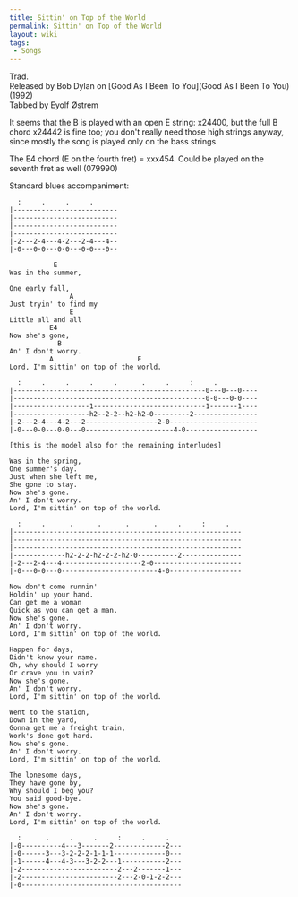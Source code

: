 ```yaml
---
title: Sittin' on Top of the World
permalink: Sittin' on Top of the World
layout: wiki
tags:
 - Songs
---
```


Trad.  
Released by Bob Dylan on [Good As I Been To
You](Good As I Been To You) (1992)  
Tabbed by Eyolf Østrem

It seems that the B is played with an open E string: x24400, but the
full B chord x24442 is fine too; you don't really need those high
strings anyway, since mostly the song is played only on the bass
strings.

The E4 chord (E on the fourth fret) = xxx454. Could be played on the
seventh fret as well (079990)

Standard blues accompaniment:

      :     .     .     .
    |--------------------------
    |--------------------------
    |--------------------------
    |--------------------------
    |-2---2-4---4-2---2-4---4--
    |-0---0-0---0-0---0-0---0--

               E
    Was in the summer,

    One early fall,
                   A
    Just tryin' to find my
                   E
    Little all and all
              E4
    Now she's gone,
                B
    An' I don't worry.
              A                     E
    Lord, I'm sittin' on top of the world.

      :     .     .     .     .      .     .     :     .
    |------------------------------------------------0---0---0----
    |------------------------------------------------0-0---0-0----
    |-------------------1----------------------------1-------1----
    |-------------------h2--2-2--h2-h2-0---------2----------------
    |-2---2-4---4-2---2------------------2-0----------------------
    |-0---0-0---0-0---0----------------------4-0------------------

    [this is the model also for the remaining interludes]

    Was in the spring,
    One summer's day.
    Just when she left me,
    She gone to stay.
    Now she's gone.
    An' I don't worry.
    Lord, I'm sittin' on top of the world.

      :     .      .      .      .      .     .     :     .
    |---------------------------------------------------------
    |---------------------------------------------------------
    |---------------------------------------------------------
    |-------------h2-2-2-h2-2-2-h2-0----------2---------------
    |-2---2-4---4--------------------2-0----------------------
    |-0---0-0---0------------------------4-0------------------

    Now don't come runnin'
    Holdin' up your hand.
    Can get me a woman
    Quick as you can get a man.
    Now she's gone.
    An' I don't worry.
    Lord, I'm sittin' on top of the world.

    Happen for days,
    Didn't know your name.
    Oh, why should I worry
    Or crave you in vain?
    Now she's gone.
    An' I don't worry.
    Lord, I'm sittin' on top of the world.

    Went to the station,
    Down in the yard,
    Gonna get me a freight train,
    Work's done got hard.
    Now she's gone.
    An' I don't worry.
    Lord, I'm sittin' on top of the world.

    The lonesome days,
    They have gone by,
    Why should I beg you?
    You said good-bye.
    Now she's gone.
    An' I don't worry.
    Lord, I'm sittin' on top of the world.

      :      .     .     .     :     .     .
    |-0----------4---3-------2-------------2---
    |-0------3---3-2-2-2-1-1-1-------------0---
    |-1------4---4-3---3-2-2---1-----------2---
    |-2------------------------2---2-------1---
    |-2------------------------2---2-0-1-2-2---
    |-0----------------------------------------
